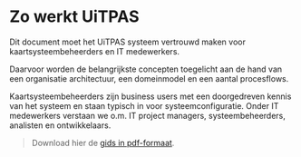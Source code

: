 ---
---

# Zo werkt UiTPAS

Dit document moet het UiTPAS systeem vertrouwd maken voor kaartsysteembeheerders en IT medewerkers.

Daarvoor worden de belangrijkste concepten toegelicht aan de hand van een organisatie architectuur, een domeinmodel en een aantal procesflows.

Kaartsysteembeheerders zijn business users met een doorgedreven kennis van het systeem en staan typisch in voor systeemconfiguratie. Onder IT medewerkers verstaan we o.m. IT project managers, systeembeheerders, analisten en ontwikkelaars.

> Download hier de [gids in pdf-formaat](/files/UiTPAS-Systeem-functionele-beschrijving.pdf).


